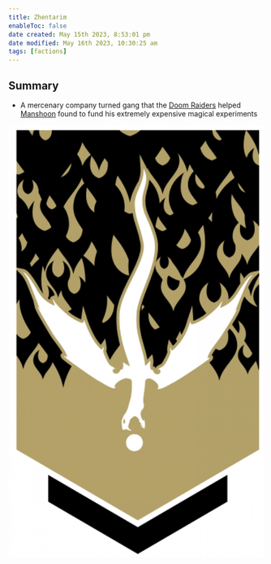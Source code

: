 ```yaml
---
title: Zhentarim
enableToc: false
date created: May 15th 2023, 8:53:01 pm
date modified: May 16th 2023, 10:30:25 am
tags: [factions]
---
```

## Summary
- A mercenary company turned gang that the [Doom Raiders](Factions/Doom%20Raiders.md) helped [Manshoon](Manshoon.md) found to fund his extremely expensive magical experiments

![Pasted image 20230515212225](attachments/Zhentarim%20Banner.png)
